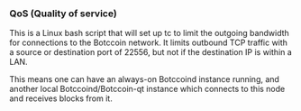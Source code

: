 ### QoS (Quality of service) ###

This is a Linux bash script that will set up tc to limit the outgoing bandwidth for connections to the Botccoin network. It limits outbound TCP traffic with a source or destination port of 22556, but not if the destination IP is within a LAN.

This means one can have an always-on Botccoind instance running, and another local Botccoind/Botccoin-qt instance which connects to this node and receives blocks from it.
